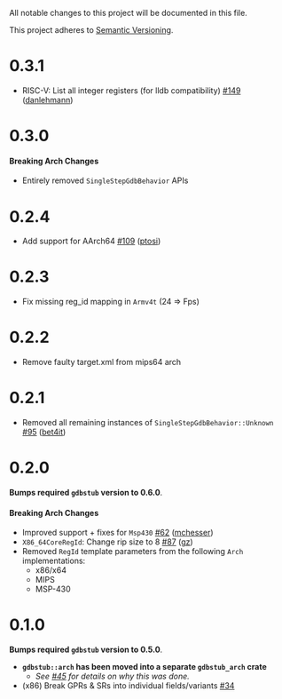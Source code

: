 All notable changes to this project will be documented in this file.

This project adheres to [Semantic Versioning](https://semver.org/spec/v2.0.0.html).

# 0.3.1

- RISC-V: List all integer registers (for lldb compatibility) [\#149](https://github.com/daniel5151/gdbstub/pull/149) ([danlehmann](https://github.com/danlehmann))

# 0.3.0

#### Breaking Arch Changes

- Entirely removed `SingleStepGdbBehavior` APIs

# 0.2.4

- Add support for AArch64 [\#109](https://github.com/daniel5151/gdbstub/pull/109) ([ptosi](https://github.com/ptosi))

# 0.2.3

- Fix missing reg_id mapping in `Armv4t` (24 => Fps)

# 0.2.2

- Remove faulty target.xml from mips64 arch

# 0.2.1

- Removed all remaining instances of `SingleStepGdbBehavior::Unknown` [\#95](https://github.com/daniel5151/gdbstub/pull/95) ([bet4it](https://github.com/bet4it))

# 0.2.0

**Bumps required `gdbstub` version to 0.6.0**.

#### Breaking Arch Changes

- Improved support + fixes for `Msp430` [\#62](https://github.com/daniel5151/gdbstub/pull/62) ([mchesser](https://github.com/mchesser))
- `X86_64CoreRegId`: Change rip size to 8 [\#87](https://github.com/daniel5151/gdbstub/pull/87) ([gz](https://github.com/gz))
- Removed `RegId` template parameters from the following `Arch` implementations:
  - x86/x64
  - MIPS
  - MSP-430

# 0.1.0

**Bumps required `gdbstub` version to 0.5.0**.

- **`gdbstub::arch` has been moved into a separate `gdbstub_arch` crate**
  - _See [\#45](https://github.com/daniel5151/gdbstub/issues/45) for details on why this was done._
- (x86) Break GPRs & SRs into individual fields/variants [\#34](https://github.com/daniel5151/gdbstub/issues/34)
